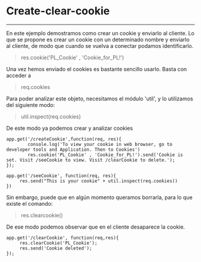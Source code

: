 # Create-clear-cookie
---
En este ejemplo demostramos como crear un cookie y enviarlo al cliente. Lo que se propone es crear un cookie con un determinado nombre y enviarlo al cliente, de modo que cuando se vuelva a conectar podamos identificarlo.

> res.cookie('PL_Cookie' , 'Cookie_for_PL!')



Una vez hemos enviado el cookies es bastante sencillo usarlo. Basta con acceder a

>req.cookies

Para poder analizar este objeto, necesitamos el módulo 'util', y lo utilizamos del siguiente modo:
> util.inspect(req.cookies)

De este modo ya podemos crear y analizar cookies
```
app.get('/createCookie',function(req, res){
        console.log('To view your cookie in web browser, go to developer tools and Application. Then to Cookies')
        res.cookie('PL_Cookie' , 'Cookie_for_PL!').send('Cookie is set. Visit /seeCookie to view. Visit /clearCookie to delete.');
});

app.get('/seeCookie', function(req, res){
     res.send("This is your cookie" + util.inspect(req.cookies))
})
```

Sin embargo, puede que en algún momento queramos borrarla, para lo que existe el comando:
>res.clearcookie(<nombredelcookie>)

De ese modo podemos observar que en el cliente desaparece la cookie.

```
app.get('/clearCookie', function(req,res){
     res.clearCookie('PL_Cookie');
     res.send('Cookie deleted');
});
```


